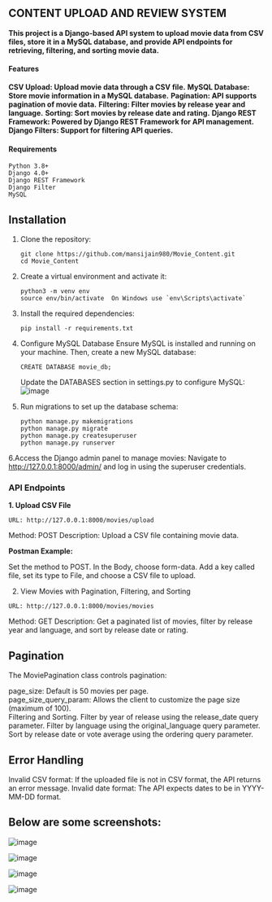 ## CONTENT UPLOAD AND REVIEW SYSTEM

**This project is a Django-based API system to upload movie data from CSV files, store it in a MySQL database, and provide API endpoints for retrieving, filtering, and sorting movie data.**

#### Features

**CSV Upload: Upload movie data through a CSV file.**
**MySQL Database: Store movie information in a MySQL database.**
**Pagination: API supports pagination of movie data.**
**Filtering: Filter movies by release year and language.**
**Sorting: Sort movies by release date and rating.**
**Django REST Framework: Powered by Django REST Framework for API management.**
**Django Filters: Support for filtering API queries.**


#### Requirements

~~~
Python 3.8+
Django 4.0+
Django REST Framework
Django Filter
MySQL
~~~

## Installation

1. Clone the repository:

   ~~~
   git clone https://github.com/mansijain980/Movie_Content.git
   cd Movie_Content
   ~~~

2. Create a virtual environment and activate it:

   ~~~
   python3 -m venv env
   source env/bin/activate  On Windows use `env\Scripts\activate`
   ~~~

3. Install the required dependencies:

   ~~~
   pip install -r requirements.txt
   ~~~

4. Configure MySQL Database
   Ensure MySQL is installed and running on your machine. Then, create a new MySQL database:

   ~~~
   CREATE DATABASE movie_db;
   ~~~

   Update the DATABASES section in settings.py to configure MySQL:
   ![image](https://github.com/user-attachments/assets/feaf7d0d-53db-4243-9ed8-845980e6d3d4)


5. Run migrations to set up the database schema:
   
   ~~~
   python manage.py makemigrations
   python manage.py migrate
   python manage.py createsuperuser
   python manage.py runserver
   ~~~

6.Access the Django admin panel to manage movies:
Navigate to http://127.0.0.1:8000/admin/ and log in using the superuser credentials.

### API Endpoints

**1. Upload CSV File**
```
URL: http://127.0.0.1:8000/movies/upload
```
Method: POST
Description: Upload a CSV file containing movie data.

**Postman Example:**

Set the method to POST.
In the Body, choose form-data.
Add a key called file, set its type to File, and choose a CSV file to upload.

2. View Movies with Pagination, Filtering, and Sorting

```
URL: http://127.0.0.1:8000/movies/movies
```
Method: GET
Description: Get a paginated list of movies, filter by release year and language, and sort by release date or rating.

## Pagination
The MoviePagination class controls pagination:

page_size: Default is 50 movies per page.<br />
page_size_query_param: Allows the client to customize the page size (maximum of 100).<br />
Filtering and Sorting.
Filter by year of release using the release_date query parameter.
Filter by language using the original_language query parameter.
Sort by release date or vote average using the ordering query parameter.

## Error Handling
Invalid CSV format: If the uploaded file is not in CSV format, the API returns an error message.
Invalid date format: The API expects dates to be in YYYY-MM-DD format.

## Below are some screenshots:
![image](https://github.com/user-attachments/assets/e3a61da2-f193-41fe-b8e8-acc1f99d9972)

![image](https://github.com/user-attachments/assets/09a9391a-b89b-4fc7-b993-c66e356146af)

![image](https://github.com/user-attachments/assets/2fe4f6b3-1842-44e4-8d38-e3cb9e89ddb4)

![image](https://github.com/user-attachments/assets/f8155bcc-4cb7-4ff1-aec7-09dc069772ad)



